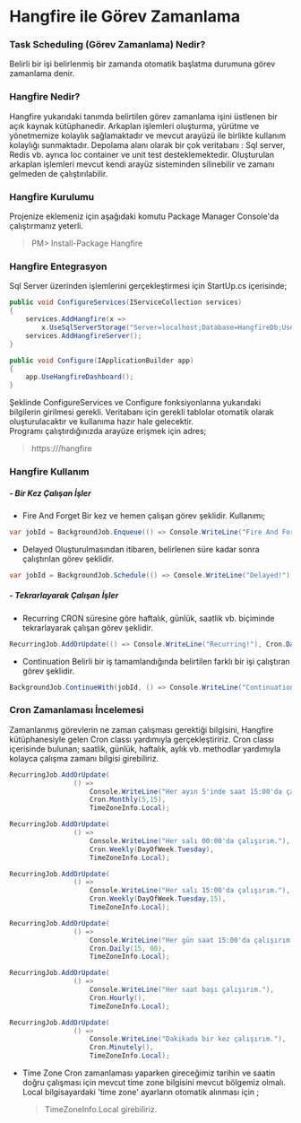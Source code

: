 # Hangfire ile Görev Zamanlama

### Task Scheduling (Görev Zamanlama) Nedir?
Belirli bir işi belirlenmiş bir zamanda otomatik başlatma durumuna görev zamanlama denir.

### Hangfire Nedir?
Hangfire yukarıdaki tanımda belirtilen görev zamanlama işini üstlenen bir açık kaynak kütüphanedir. Arkaplan işlemleri oluşturma, yürütme ve yönetmemize kolaylık sağlamaktadır ve mevcut arayüzü ile birlikte kullanım kolaylığı sunmaktadır. Depolama alanı olarak bir çok veritabanı : Sql server, Redis vb. ayrıca Ioc container ve unit test desteklemektedir. Oluşturulan arkaplan işlemleri mevcut kendi arayüz sisteminden silinebilir ve zamanı gelmeden de çalıştırılabilir.

### Hangfire Kurulumu
Projenize eklemeniz için aşağıdaki komutu Package Manager Console'da çalıştırmanız yeterli.

> PM> Install-Package Hangfire

### Hangfire Entegrasyon

Sql Server üzerinden işlemlerini gerçekleştirmesi için StartUp.cs içerisinde;
```csharp
public void ConfigureServices(IServiceCollection services)
{
    services.AddHangfire(x => 
    	x.UseSqlServerStorage("Server=localhost;Database=HangfireDb;User Id=userName;Password=password;"));
    services.AddHangfireServer();
}

public void Configure(IApplicationBuilder app)
{
    app.UseHangfireDashboard();
}
```

Şeklinde ConfigureServices ve Configure fonksiyonlarına yukarıdaki bilgilerin girilmesi gerekli. Veritabanı için gerekli tablolar otomatik olarak oluşturulacaktır ve kullanıma hazır hale gelecektir.\
Programı çalıştırdığınızda arayüze erişmek için adres;

> https://<uygulama-adresi>/hangfire

### Hangfire Kullanım

##### - Bir Kez Çalışan İşler 

- Fire And Forget
	Bir kez ve hemen çalışan görev şeklidir. Kullanımı;

```csharp
var jobId = BackgroundJob.Enqueue(() => Console.WriteLine("Fire And Forget!"));
```

- Delayed
	Oluşturulmasından itibaren, belirlenen süre kadar sonra çalıştırılan görev şeklidir.

```csharp
var jobId = BackgroundJob.Schedule(() => Console.WriteLine("Delayed!"),TimeSpan.FromDays(7));
```

##### - Tekrarlayarak Çalışan İşler

- Recurring
	CRON süresine göre haftalık, günlük, saatlik vb. biçiminde tekrarlayarak çalışan görev şeklidir. 

```csharp
RecurringJob.AddOrUpdate(() => Console.WriteLine("Recurring!"), Cron.Daily);
```
	
- Continuation
	Belirli bir iş tamamlandığında belirtilen farklı bir işi çalıştıran görev şeklidir.

```csharp
BackgroundJob.ContinueWith(jobId, () => Console.WriteLine("Continuation!"));
```

### Cron Zamanlaması İncelemesi
Zamanlanmış görevlerin ne zaman çalışması gerektiği bilgisini, Hangfire kütüphanesiyle gelen Cron classı yardımıyla gerçekleştiririz. Cron classı içerisinde bulunan; saatlik, günlük, haftalık, aylık vb. methodlar yardımıyla kolayca çalışma zamanı bilgisi girebiliriz.

```csharp
RecurringJob.AddOrUpdate(
                () =>
                    Console.WriteLine("Her ayın 5'inde saat 15:00'da çalışırım."),
	                Cron.Monthly(5,15),
	                TimeZoneInfo.Local);

RecurringJob.AddOrUpdate(
                () =>
                    Console.WriteLine("Her salı 00:00'da çalışırım."),
	                Cron.Weekly(DayOfWeek.Tuesday),
	                TimeZoneInfo.Local);

RecurringJob.AddOrUpdate(
                () =>
                    Console.WriteLine("Her salı 15:00'da çalışırım."),
	                Cron.Weekly(DayOfWeek.Tuesday,15),
	                TimeZoneInfo.Local);

RecurringJob.AddOrUpdate(
                () =>
                    Console.WriteLine("Her gün saat 15:00'da çalışırım."),
	                Cron.Daily(15, 00),
	                TimeZoneInfo.Local);

RecurringJob.AddOrUpdate(
                () =>
                    Console.WriteLine("Her saat başı çalışırım."),
	                Cron.Hourly(),
	                TimeZoneInfo.Local);

RecurringJob.AddOrUpdate(
                () =>
                    Console.WriteLine("Dakikada bir kez çalışırım."),
	                Cron.Minutely(),
	                TimeZoneInfo.Local);
```

- Time Zone
	Cron zamanlaması yaparken gireceğimiz tarihin ve saatin doğru çalışması için mevcut time zone bilgisini mevcut bölgemiz olmalı. Local bilgisayardaki 'time zone' ayarların otomatik alınması için ; 
	> TimeZoneInfo.Local girebiliriz.